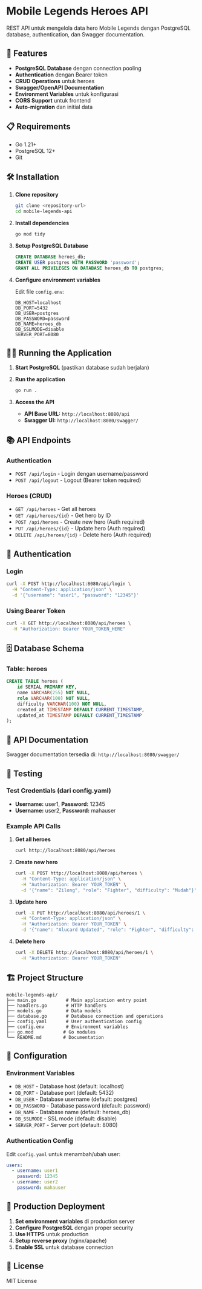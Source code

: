 # Mobile Legends Heroes API

REST API untuk mengelola data hero Mobile Legends dengan PostgreSQL database, authentication, dan Swagger documentation.

## 🚀 Features

- **PostgreSQL Database** dengan connection pooling
- **Authentication** dengan Bearer token
- **CRUD Operations** untuk heroes
- **Swagger/OpenAPI Documentation**
- **Environment Variables** untuk konfigurasi
- **CORS Support** untuk frontend
- **Auto-migration** dan initial data

## 📋 Requirements

- Go 1.21+
- PostgreSQL 12+
- Git

## 🛠️ Installation

1. **Clone repository**
   ```bash
   git clone <repository-url>
   cd mobile-legends-api
   ```

2. **Install dependencies**
   ```bash
   go mod tidy
   ```

3. **Setup PostgreSQL Database**
   ```sql
   CREATE DATABASE heroes_db;
   CREATE USER postgres WITH PASSWORD 'password';
   GRANT ALL PRIVILEGES ON DATABASE heroes_db TO postgres;
   ```

4. **Configure environment variables**
   
   Edit file `config.env`:
   ```env
   DB_HOST=localhost
   DB_PORT=5432
   DB_USER=postgres
   DB_PASSWORD=password
   DB_NAME=heroes_db
   DB_SSLMODE=disable
   SERVER_PORT=8080
   ```

## 🏃‍♂️ Running the Application

1. **Start PostgreSQL** (pastikan database sudah berjalan)

2. **Run the application**
   ```bash
   go run .
   ```

3. **Access the API**
   - **API Base URL:** `http://localhost:8080/api`
   - **Swagger UI:** `http://localhost:8080/swagger/`

## 📚 API Endpoints

### Authentication
- `POST /api/login` - Login dengan username/password
- `POST /api/logout` - Logout (Bearer token required)

### Heroes (CRUD)
- `GET /api/heroes` - Get all heroes
- `GET /api/heroes/{id}` - Get hero by ID
- `POST /api/heroes` - Create new hero (Auth required)
- `PUT /api/heroes/{id}` - Update hero (Auth required)
- `DELETE /api/heroes/{id}` - Delete hero (Auth required)

## 🔐 Authentication

### Login
```bash
curl -X POST http://localhost:8080/api/login \
  -H "Content-Type: application/json" \
  -d '{"username": "user1", "password": "12345"}'
```

### Using Bearer Token
```bash
curl -X GET http://localhost:8080/api/heroes \
  -H "Authorization: Bearer YOUR_TOKEN_HERE"
```

## 🗄️ Database Schema

### Table: heroes
```sql
CREATE TABLE heroes (
    id SERIAL PRIMARY KEY,
    name VARCHAR(255) NOT NULL,
    role VARCHAR(100) NOT NULL,
    difficulty VARCHAR(100) NOT NULL,
    created_at TIMESTAMP DEFAULT CURRENT_TIMESTAMP,
    updated_at TIMESTAMP DEFAULT CURRENT_TIMESTAMP
);
```

## 📖 API Documentation

Swagger documentation tersedia di: `http://localhost:8080/swagger/`

## 🧪 Testing

### Test Credentials (dari config.yaml)
- **Username:** user1, **Password:** 12345
- **Username:** user2, **Password:** mahauser

### Example API Calls

1. **Get all heroes**
   ```bash
   curl http://localhost:8080/api/heroes
   ```

2. **Create new hero**
   ```bash
   curl -X POST http://localhost:8080/api/heroes \
     -H "Content-Type: application/json" \
     -H "Authorization: Bearer YOUR_TOKEN" \
     -d '{"name": "Zilong", "role": "Fighter", "difficulty": "Mudah"}'
   ```

3. **Update hero**
   ```bash
   curl -X PUT http://localhost:8080/api/heroes/1 \
     -H "Content-Type: application/json" \
     -H "Authorization: Bearer YOUR_TOKEN" \
     -d '{"name": "Alucard Updated", "role": "Fighter", "difficulty": "Sedang"}'
   ```

4. **Delete hero**
   ```bash
   curl -X DELETE http://localhost:8080/api/heroes/1 \
     -H "Authorization: Bearer YOUR_TOKEN"
   ```

## 🏗️ Project Structure

```
mobile-legends-api/
├── main.go           # Main application entry point
├── handlers.go       # HTTP handlers
├── models.go         # Data models
├── database.go       # Database connection and operations
├── config.yaml       # User authentication config
├── config.env        # Environment variables
├── go.mod           # Go modules
└── README.md        # Documentation
```

## 🔧 Configuration

### Environment Variables
- `DB_HOST` - Database host (default: localhost)
- `DB_PORT` - Database port (default: 5432)
- `DB_USER` - Database username (default: postgres)
- `DB_PASSWORD` - Database password (default: password)
- `DB_NAME` - Database name (default: heroes_db)
- `DB_SSLMODE` - SSL mode (default: disable)
- `SERVER_PORT` - Server port (default: 8080)

### Authentication Config
Edit `config.yaml` untuk menambah/ubah user:
```yaml
users:
  - username: user1
    password: 12345
  - username: user2
    password: mahauser
```

## 🚀 Production Deployment

1. **Set environment variables** di production server
2. **Configure PostgreSQL** dengan proper security
3. **Use HTTPS** untuk production
4. **Setup reverse proxy** (nginx/apache)
5. **Enable SSL** untuk database connection

## 📝 License

MIT License
